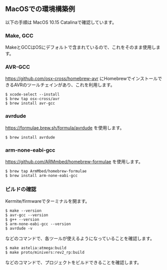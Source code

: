 
## MacOSでの環境構築例

以下の手順は MacOS 10.15 Catalinaで確認しています。

### Make, GCC
 MakeとGCCはOSにデフォルトで含まれているので、これをそのまま使用します。

### AVR-GCC
https://github.com/osx-cross/homebrew-avr にHomebrewでインストールできるAVRのツールチェインがあり、これを利用します。

```
$ xcode-select --install
$ brew tap osx-cross/avr
$ brew install avr-gcc
```

### avrdude
https://formulae.brew.sh/formula/avrdude を使用します。
```
$ brew install avrdude
```

### arm-none-eabi-gcc
https://github.com/ARMmbed/homebrew-formulae を使用します。
```
$ brew tap ArmMbed/homebrew-formulae
$ brew install arm-none-eabi-gcc
```

### ビルドの確認

Kermite/firmwareでターミナルを開ます。
```
$ make --version
$ avr-gcc --version
$ g++ --version
$ arm-none-eabi-gcc --version
$ avrdude -v
```
などのコマンドで、各ツールが使えるようになっていることを確認します。

```
$ make astelia:atmega:build
$ make proto/minivers:rev2_rp:build
```
などのコマンドで、プロジェクトをビルドできることを確認します。